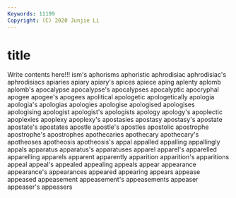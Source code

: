 ```yaml
---
Keywords: 11199
Copyright: (C) 2020 Junjie Li
---
```


# title

Write contents here!!!
ism's 
aphorisms 
aphoristic 
aphrodisiac 
aphrodisiac's 
aphrodisiacs 
apiaries 
apiary
apiary's 
apices 
apiece 
aping 
aplenty 
aplomb 
aplomb's 
apocalypse 
apocalypse's 
apocalypses
apocalyptic 
apocryphal 
apogee 
apogee's 
apogees 
apolitical 
apologetic 
apologetically 
apologia 
apologia's
apologias 
apologies 
apologise 
apologised 
apologises 
apologising 
apologist 
apologist's 
apologists 
apology
apology's 
apoplectic 
apoplexies 
apoplexy 
apoplexy's 
apostasies 
apostasy 
apostasy's 
apostate 
apostate's
apostates 
apostle 
apostle's 
apostles 
apostolic 
apostrophe 
apostrophe's 
apostrophes 
apothecaries 
apothecary
apothecary's 
apotheoses 
apotheosis 
apotheosis's 
appal 
appalled 
appalling 
appallingly 
appals 
apparatus
apparatus's 
apparatuses 
apparel 
apparel's 
apparelled 
apparelling 
apparels 
apparent 
apparently 
apparition
apparition's 
apparitions 
appeal 
appeal's 
appealed 
appealing 
appeals 
appear 
appearance 
appearance's
appearances 
appeared 
appearing 
appears 
appease 
appeased 
appeasement 
appeasement's 
appeasements 
appeaser
appeaser's 
appeasers 
